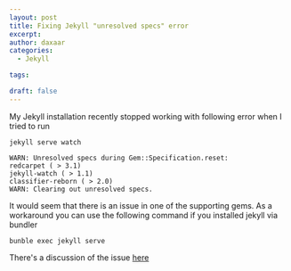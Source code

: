```yaml
---
layout: post
title: Fixing Jekyll "unresolved specs" error
excerpt:
author: daxaar
categories:
  - Jekyll

tags:

draft: false
---
```

My Jekyll installation recently stopped working with following error when I tried to run

`jekyll serve watch`

~~~ text
WARN: Unresolved specs during Gem::Specification.reset:
redcarpet ( > 3.1)
jekyll-watch ( > 1.1)
classifier-reborn ( > 2.0)
WARN: Clearing out unresolved specs.
~~~

It would seem that there is an issue in one of the supporting gems. As a workaround you can use the following command if you installed jekyll via bundler

`bunble exec jekyll serve`

There's a discussion of the issue <a href="https://github.com/jekyll/jekyll/issues/3084">here</a>
